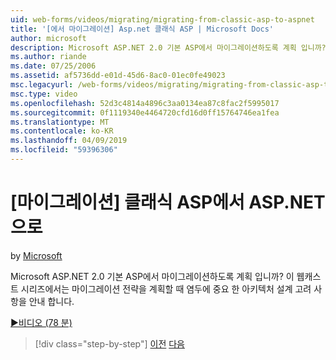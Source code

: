 ```yaml
---
uid: web-forms/videos/migrating/migrating-from-classic-asp-to-aspnet
title: '[에서 마이그레이션] Asp.net 클래식 ASP | Microsoft Docs'
author: microsoft
description: Microsoft ASP.NET 2.0 기본 ASP에서 마이그레이션하도록 계획 입니까? 이 웹캐스트 시리즈에서는 중요 한 아키텍처 설계 고려 사항을 안내 하는 중...
ms.author: riande
ms.date: 07/25/2006
ms.assetid: af5736dd-e01d-45d6-8ac0-01ec0fe49023
msc.legacyurl: /web-forms/videos/migrating/migrating-from-classic-asp-to-aspnet
msc.type: video
ms.openlocfilehash: 52d3c4814a4896c3aa0134ea87c8fac2f5995017
ms.sourcegitcommit: 0f1119340e4464720cfd16d0ff15764746ea1fea
ms.translationtype: MT
ms.contentlocale: ko-KR
ms.lasthandoff: 04/09/2019
ms.locfileid: "59396306"
---
```

# <a name="migrating-from-classic-asp-to-aspnet"></a>[마이그레이션] 클래식 ASP에서 ASP.NET으로

by [Microsoft](https://github.com/microsoft)

Microsoft ASP.NET 2.0 기본 ASP에서 마이그레이션하도록 계획 입니까? 이 웹캐스트 시리즈에서는 마이그레이션 전략을 계획할 때 염두에 중요 한 아키텍처 설계 고려 사항을 안내 합니다.

[&#9654;비디오 (78 분)](https://channel9.msdn.com/Blogs/ASP-NET-Site-Videos/migrating-from-classic-asp-to-aspnet)

> [!div class="step-by-step"]
> [이전](intro-to-aspnet-20-user-interface-elements.md)
> [다음](intro-to-aspnet-for-jsp-developers-welcome-to-aspnet-20.md)
